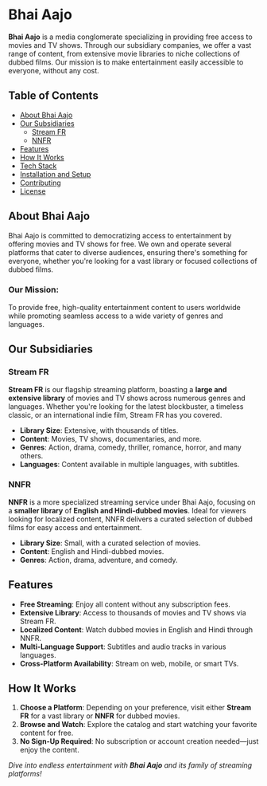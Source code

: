 # Bhai Aajo

**Bhai Aajo** is a media conglomerate specializing in providing free access to movies and TV shows. Through our subsidiary companies, we offer a vast range of content, from extensive movie libraries to niche collections of dubbed films. Our mission is to make entertainment easily accessible to everyone, without any cost.

## Table of Contents
- [About Bhai Aajo](#about-bhai-aajo)
- [Our Subsidiaries](#our-subsidiaries)
  - [Stream FR](#stream-fr)
  - [NNFR](#nnfr)
- [Features](#features)
- [How It Works](#how-it-works)
- [Tech Stack](#tech-stack)
- [Installation and Setup](#installation-and-setup)
- [Contributing](#contributing)
- [License](#license)

## About Bhai Aajo

Bhai Aajo is committed to democratizing access to entertainment by offering movies and TV shows for free. We own and operate several platforms that cater to diverse audiences, ensuring there's something for everyone, whether you're looking for a vast library or focused collections of dubbed films. 

### Our Mission:
To provide free, high-quality entertainment content to users worldwide while promoting seamless access to a wide variety of genres and languages.

## Our Subsidiaries

### Stream FR
**Stream FR** is our flagship streaming platform, boasting a **large and extensive library** of movies and TV shows across numerous genres and languages. Whether you're looking for the latest blockbuster, a timeless classic, or an international indie film, Stream FR has you covered.

- **Library Size**: Extensive, with thousands of titles.
- **Content**: Movies, TV shows, documentaries, and more.
- **Genres**: Action, drama, comedy, thriller, romance, horror, and many others.
- **Languages**: Content available in multiple languages, with subtitles.

### NNFR
**NNFR** is a more specialized streaming service under Bhai Aajo, focusing on a **smaller library** of **English and Hindi-dubbed movies**. Ideal for viewers looking for localized content, NNFR delivers a curated selection of dubbed films for easy access and entertainment.

- **Library Size**: Small, with a curated selection of movies.
- **Content**: English and Hindi-dubbed movies.
- **Genres**: Action, drama, adventure, and comedy.
  
## Features
- **Free Streaming**: Enjoy all content without any subscription fees.
- **Extensive Library**: Access to thousands of movies and TV shows via Stream FR.
- **Localized Content**: Watch dubbed movies in English and Hindi through NNFR.
- **Multi-Language Support**: Subtitles and audio tracks in various languages.
- **Cross-Platform Availability**: Stream on web, mobile, or smart TVs.
  
## How It Works
1. **Choose a Platform**: Depending on your preference, visit either **Stream FR** for a vast library or **NNFR** for dubbed movies.
2. **Browse and Watch**: Explore the catalog and start watching your favorite content for free.
3. **No Sign-Up Required**: No subscription or account creation needed—just enjoy the content.

*Dive into endless entertainment with **Bhai Aajo** and its family of streaming platforms!*






